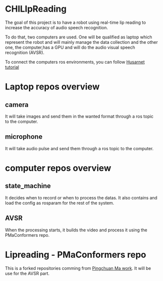 # CHILIpReading

The goal of this project is to have a robot using real-time lip reading to increase the accuracy of audio speech recognition.

To do that, two computers are used. One will be qualified as laptop which represent the robot and will mainly manage the data collection and the other one, the computer,has a GPU and will do the audio visual speech recognition (AVSR).

To connect the computers ros environments, you can follow [Husarnet tutorial](https://husarion.com/tutorials/ros-tutorials/5-running-ros-on-multiple-machines/)

# Laptop repos overview

## camera
It will take images and send them in the wanted format through a ros topic to the computer.

## microphone
It will take audio pulse and send them through a ros topic to the computer.

# computer repos overview

## state_machine
It decides when to record or when to process the datas. It also contains and load the config as rosparam for the rest of the system.

## AVSR
When the processing starts, it builds the video and process it using the PMaConformers repo.

# Lipreading - PMaConformers repo

This is a forked repositories comming from [Pingchuan Ma work](https://github.com/mpc001/Visual_Speech_Recognition_for_Multiple_Languages). It will be use for the AVSR part.
